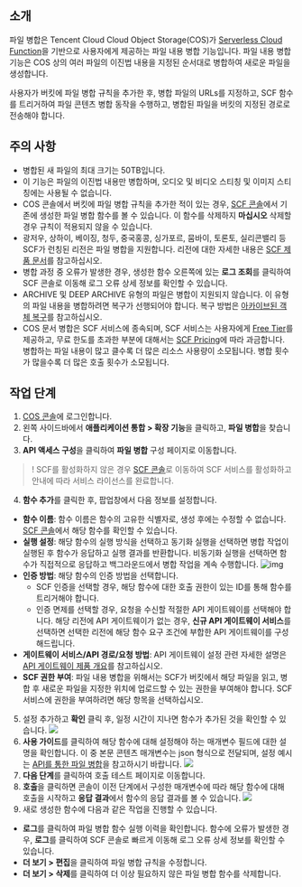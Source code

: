 ## 소개

파일 병합은 Tencent Cloud Cloud Object Storage(COS)가 [Serverless Cloud Function](https://www.tencentcloud.com/document/product/583)을 기반으로 사용자에게 제공하는 파일 내용 병합 기능입니다. 파일 내용 병합 기능은 COS 상의 여러 파일의 이진법 내용을 지정된 순서대로 병합하여 새로운 파일을 생성합니다.

사용자가 버킷에 파일 병합 규칙을 추가한 후, 병합 파일의 URLs를 지정하고, SCF 함수를 트리거하여 파일 콘텐츠 병합 동작을 수행하고, 병합된 파일을 버킷의 지정된 경로로 전송해야 합니다.


## 주의 사항

- 병합된 새 파일의 최대 크기는 50TB입니다.
- 이 기능은 파일의 이진법 내용만 병합하며, 오디오 및 비디오 스티칭 및 이미지 스티칭에는 사용될 수 없습니다.
- COS 콘솔에서 버킷에 파일 병합 규칙을 추가한 적이 있는 경우, [SCF 콘솔](https://console.cloud.tencent.com/scf/list?rid=1&ns=default)에서 기존에 생성한 파일 병합 함수를 볼 수 있습니다. 이 함수를 삭제하지 **마십시오** 삭제할 경우 규칙이 적용되지 않을 수 있습니다.
- 광저우, 상하이, 베이징, 청두, 중국홍콩, 싱가포르, 뭄바이, 토론토, 실리콘밸리 등 SCF가 런칭된 리전은 파일 병합을 지원합니다. 리전에 대한 자세한 내용은 [SCF 제품 문서](https://www.tencentcloud.com/document/product/583)를 참고하십시오.
- 병합 과정 중 오류가 발생한 경우, 생성한 함수 오른쪽에 있는 **로그 조회**를 클릭하여 SCF 콘솔로 이동해 로그 오류 상세 정보를 확인할 수 있습니다.
- ARCHIVE 및 DEEP ARCHIVE 유형의 파일은 병합이 지원되지 않습니다. 이 유형의 파일 내용을 병합하려면 복구가 선행되어야 합니다. 복구 방법은 [아카이브된 객체 복구](https://intl.cloud.tencent.com/document/product/436/30961)를 참고하십시오.
- COS 문서 병합은 SCF 서비스에 종속되며, SCF 서비스는 사용자에게 [Free Tier](https://intl.cloud.tencent.com/document/product/583/12282)를 제공하고, 무료 한도를 초과한 부분에 대해서는 [SCF Pricing](https://intl.cloud.tencent.com/document/product/583/12281)에 따라 과금합니다. 병합하는 파일 내용이 많고 클수록 더 많은 리소스 사용량이 소모됩니다. 병합 횟수가 많을수록 더 많은 호출 횟수가 소모됩니다.

## 작업 단계

1. [COS 콘솔](https://console.cloud.tencent.com/cos5)에 로그인합니다.
2. 왼쪽 사이드바에서 **애플리케이션 통합 > 확장 기능**을 클릭하고, **파일 병합**을 찾습니다.
3. **API 액세스 구성**을 클릭하여 **파일 병합** 구성 페이지로 이동합니다.
>! SCF를 활성화하지 않은 경우 [SCF 콘솔](https://console.cloud.tencent.com/scf)로 이동하여 SCF 서비스를 활성화하고 안내에 따라 서비스 라이선스를 완료합니다.
>
4. **함수 추가**를 클릭한 후, 팝업창에서 다음 정보를 설정합니다.
 - **함수 이름**: 함수 이름은 함수의 고유한 식별자로, 생성 후에는 수정할 수 없습니다. [SCF 콘솔](https://console.cloud.tencent.com/scf/list?rid=1&ns=default)에서 해당 함수를 확인할 수 있습니다.
 - **실행 설정**: 해당 함수의 실행 방식을 선택하고 동기화 실행을 선택하면 병합 작업이 실행된 후 함수가 응답하고 실행 결과를 반환합니다. 비동기화 실행을 선택하면 함수가 직접적으로 응답하고 백그라운드에서 병합 작업을 계속 수행합니다.
 ![img](https://qcloudimg.tencent-cloud.cn/raw/bebd7661688228c917c8e33e2eee2021.png)
 - **인증 방법**: 해당 함수의 인증 방법을 선택합니다.
    - SCF 인증을 선택할 경우, 해당 함수에 대한 호출 권한이 있는 ID를 통해 함수를 트리거해야 합니다.
    - 인증 면제를 선택할 경우, 요청을 수신할 적절한 API 게이트웨이를 선택해야 합니다. 해당 리전에 API 게이트웨이가 없는 경우, **신규 API 게이트웨이 서비스**를 선택하면 선택한 리전에 해당 함수 요구 조건에 부합한 API 게이트웨이를 구성해드립니다. 
 - **게이트웨이 서비스/API 경로/요청 방법**: API 게이트웨이 설정 관련 자세한 설명은 [API 게이트웨이 제품 개요](https://intl.cloud.tencent.com/document/product/628/11755)를 참고하십시오.
 - **SCF 권한 부여**: 파일 내용 병합을 위해서는 SCF가 버킷에서 해당 파일을 읽고, 병합 후 새로운 파일을 지정한 위치에 업로드할 수 있는 권한을 부여해야 합니다. SCF 서비스에 권한을 부여하려면 해당 항목을 선택하십시오.
5. 설정 추가하고 **확인** 클릭 후, 일정 시간이 지나면 함수가 추가된 것을 확인할 수 있습니다.
![](https://qcloudimg.tencent-cloud.cn/raw/7da27a3179c3b061e9063eaa8265d0d6.png)
6. **사용 가이드**를 클릭하여 해당 함수에 대해 설정해야 하는 매개변수 필드에 대한 설명을 확인합니다. 이 중 본문 콘텐츠 매개변수는 json 형식으로 전달되며, 설정 예시는 [API를 통한 파일 병합](https://intl.cloud.tencent.com/document/product/436/42533)을 참고하시기 바랍니다.
![](https://qcloudimg.tencent-cloud.cn/raw/ce8b8c37806c09fff61a9d39f587e5fa.png)
7. **다음 단계**를 클릭하여 호출 테스트 페이지로 이동합니다.
8. **호출**을 클릭하면 콘솔이 이전 단계에서 구성한 매개변수에 따라 해당 함수에 대해 호출을 시작하고 **응답 결과**에서 함수의 응답 결과를 볼 수 있습니다.
![](https://qcloudimg.tencent-cloud.cn/raw/f0b9865f0fc56f17dcb6926d12fffd3a.png)
9. 새로 생성한 함수에 다음과 같은 작업을 진행할 수 있습니다.
 - **로그**를 클릭하여 파일 병합 함수 실행 이력을 확인합니다. 함수에 오류가 발생한 경우, **로그**를 클릭하여 SCF 콘솔로 빠르게 이동해 로그 오류 상세 정보를 확인할 수 있습니다.
 - **더 보기 > 편집**을 클릭하여 파일 병합 규칙을 수정합니다.
 - **더 보기 > 삭제**를 클릭하여 더 이상 필요하지 않은 파일 병합 함수를 삭제합니다.


